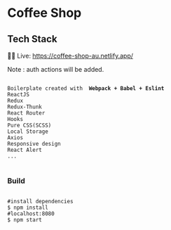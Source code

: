 # Coffee Shop

## Tech Stack

👩‍💻 Live: https://coffee-shop-au.netlify.app/

Note : auth actions will be added.

<pre>
<code>
Boilerplate created with <b> Webpack + Babel + Eslint </b>
ReactJS
Redux
Redux-Thunk
React Router
Hooks
Pure CSS(SCSS)
Local Storage
Axios
Responsive design
React Alert
...
</code>
</pre>

### Build
<pre>
<code>
#install dependencies
$ npm install
#localhost:8080
$ npm start
</code>
</pre>



